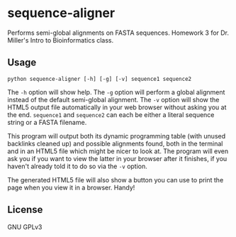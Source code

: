 sequence-aligner
================

Performs semi-global alignments on FASTA sequences. Homework 3 for Dr. Miller's Intro to Bioinformatics class.

## Usage ##

    python sequence-aligner [-h] [-g] [-v] sequence1 sequence2

The `-h` option will show help. The `-g` option will perform a global alignment instead of the default semi-global alignment. The `-v` option will show the HTML5 output file automatically in your web browser without asking you at the end. `sequence1` and `sequence2` can each be either a literal sequence string or a FASTA filename.

This program will output both its dynamic programming table (with unused backlinks cleaned up) and possible alignments found, both in the terminal and in an HTML5 file which might be nicer to look at. The program will even ask you if you want to view the latter in your browser after it finishes, if you haven't already told it to do so via the `-v` option.

The generated HTML5 file will also show a button you can use to print the page when you view it in a browser. Handy!

## License ##
GNU GPLv3
